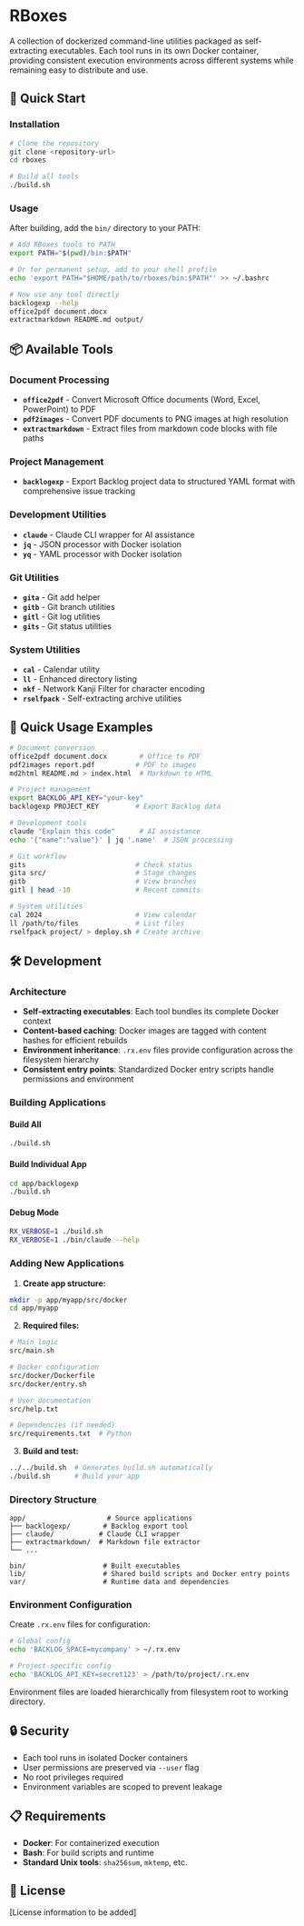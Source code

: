 # RBoxes

A collection of dockerized command-line utilities packaged as self-extracting executables. Each tool runs in its own Docker container, providing consistent execution environments across different systems while remaining easy to distribute and use.

## 🚀 Quick Start

### Installation
```bash
# Clone the repository
git clone <repository-url>
cd rboxes

# Build all tools
./build.sh
```

### Usage
After building, add the `bin/` directory to your PATH:

```bash
# Add RBoxes tools to PATH
export PATH="$(pwd)/bin:$PATH"

# Or for permanent setup, add to your shell profile
echo 'export PATH="$HOME/path/to/rboxes/bin:$PATH"' >> ~/.bashrc

# Now use any tool directly
backlogexp --help
office2pdf document.docx  
extractmarkdown README.md output/
```

## 📦 Available Tools

### Document Processing
- **`office2pdf`** - Convert Microsoft Office documents (Word, Excel, PowerPoint) to PDF
- **`pdf2images`** - Convert PDF documents to PNG images at high resolution
- **`extractmarkdown`** - Extract files from markdown code blocks with file paths

### Project Management
- **`backlogexp`** - Export Backlog project data to structured YAML format with comprehensive issue tracking

### Development Utilities
- **`claude`** - Claude CLI wrapper for AI assistance
- **`jq`** - JSON processor with Docker isolation
- **`yq`** - YAML processor with Docker isolation

### Git Utilities
- **`gita`** - Git add helper
- **`gitb`** - Git branch utilities
- **`gitl`** - Git log utilities
- **`gits`** - Git status utilities

### System Utilities
- **`cal`** - Calendar utility
- **`ll`** - Enhanced directory listing
- **`nkf`** - Network Kanji Filter for character encoding
- **`rselfpack`** - Self-extracting archive utilities

## 🚀 Quick Usage Examples

```bash
# Document conversion
office2pdf document.docx        # Office to PDF
pdf2images report.pdf          # PDF to images
md2html README.md > index.html  # Markdown to HTML

# Project management
export BACKLOG_API_KEY="your-key"
backlogexp PROJECT_KEY         # Export Backlog data

# Development tools
claude "Explain this code"      # AI assistance
echo '{"name":"value"}' | jq '.name'  # JSON processing

# Git workflow
gits                           # Check status
gita src/                      # Stage changes
gitb                           # View branches
gitl | head -10                # Recent commits

# System utilities
cal 2024                       # View calendar
ll /path/to/files              # List files
rselfpack project/ > deploy.sh # Create archive
```

## 🛠️ Development

### Architecture
- **Self-extracting executables**: Each tool bundles its complete Docker context
- **Content-based caching**: Docker images are tagged with content hashes for efficient rebuilds
- **Environment inheritance**: `.rx.env` files provide configuration across the filesystem hierarchy
- **Consistent entry points**: Standardized Docker entry scripts handle permissions and environment

### Building Applications

#### Build All
```bash
./build.sh
```

#### Build Individual App
```bash
cd app/backlogexp
./build.sh
```

#### Debug Mode
```bash
RX_VERBOSE=1 ./build.sh
RX_VERBOSE=1 ./bin/claude --help
```

### Adding New Applications

1. **Create app structure:**
```bash
mkdir -p app/myapp/src/docker
cd app/myapp
```

2. **Required files:**
```bash
# Main logic
src/main.sh

# Docker configuration  
src/docker/Dockerfile
src/docker/entry.sh

# User documentation
src/help.txt

# Dependencies (if needed)
src/requirements.txt  # Python
```

3. **Build and test:**
```bash
../../build.sh  # Generates build.sh automatically
./build.sh      # Build your app
```

### Directory Structure
```
app/                    # Source applications
├── backlogexp/        # Backlog export tool
├── claude/           # Claude CLI wrapper  
├── extractmarkdown/  # Markdown file extractor
└── ...               

bin/                   # Built executables
lib/                   # Shared build scripts and Docker entry points
var/                   # Runtime data and dependencies
```

### Environment Configuration

Create `.rx.env` files for configuration:
```bash
# Global config
echo 'BACKLOG_SPACE=mycompany' > ~/.rx.env

# Project-specific config  
echo 'BACKLOG_API_KEY=secret123' > /path/to/project/.rx.env
```

Environment files are loaded hierarchically from filesystem root to working directory.

## 🔒 Security

- Each tool runs in isolated Docker containers
- User permissions are preserved via `--user` flag
- No root privileges required
- Environment variables are scoped to prevent leakage

## 📋 Requirements

- **Docker**: For containerized execution
- **Bash**: For build scripts and runtime
- **Standard Unix tools**: `sha256sum`, `mktemp`, etc.

## 📄 License

[License information to be added]

